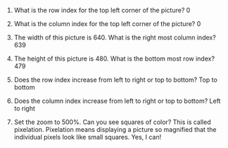 1. What is the row index for the top left corner of the picture?
0

2. What is the column index for the top left corner of the picture?
0

3. The width of this picture is 640. What is the right most column index?
639

4. The height of this picture is 480. What is the bottom most row index?
479

5. Does the row index increase from left to right or top to bottom?
Top to bottom

6. Does the column index increase from left to right or top to bottom?
Left to right

7. Set the zoom to 500%. Can you see squares of color? This is called pixelation. Pixelation means displaying a picture so magnified that the individual pixels look like small squares.
Yes, I can!
